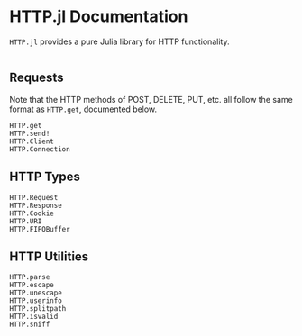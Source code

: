 # HTTP.jl Documentation

`HTTP.jl` provides a pure Julia library for HTTP functionality.

```@contents
```

## Requests
Note that the HTTP methods of POST, DELETE, PUT, etc. all follow the same format as `HTTP.get`, documented below.
```@docs
HTTP.get
HTTP.send!
HTTP.Client
HTTP.Connection
```

## HTTP Types
```@docs
HTTP.Request
HTTP.Response
HTTP.Cookie
HTTP.URI
HTTP.FIFOBuffer
```

## HTTP Utilities
```@docs
HTTP.parse
HTTP.escape
HTTP.unescape
HTTP.userinfo
HTTP.splitpath
HTTP.isvalid
HTTP.sniff
```
